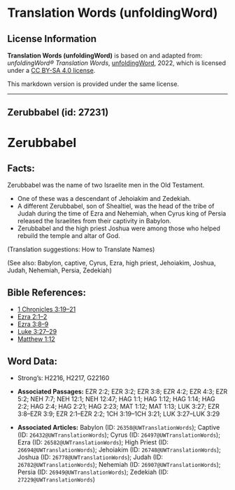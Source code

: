 # Translation Words (unfoldingWord)

## License Information

**Translation Words (unfoldingWord)** is based on and adapted from: _unfoldingWord® Translation Words_, [unfoldingWord](https://unfoldingword.org/utw), 2022, which is licensed under a [CC BY-SA 4.0 license](https://creativecommons.org/licenses/by-sa/4.0/legalcode.en).

This markdown version is provided under the same license.



--------------------------------

## Zerubbabel (id: 27231)

Zerubbabel
==========

Facts:
------

Zerubbabel was the name of two Israelite men in the Old Testament.

* One of these was a descendant of Jehoiakim and Zedekiah.
* A different Zerubbabel, son of Shealtiel, was the head of the tribe of Judah during the time of Ezra and Nehemiah, when Cyrus king of Persia released the Israelites from their captivity in Babylon.
* Zerubbabel and the high priest Joshua were among those who helped rebuild the temple and altar of God.

(Translation suggestions: How to Translate Names)

(See also: Babylon, captive, Cyrus, Ezra, high priest, Jehoiakim, Joshua, Judah, Nehemiah, Persia, Zedekiah)

Bible References:
-----------------

* [1 Chronicles 3:19–21](https://ref.ly/1Chr3:19-1Chr3:21)
* [Ezra 2:1–2](https://ref.ly/Ezra2:1-Ezra2:2)
* [Ezra 3:8–9](https://ref.ly/Ezra3:8-Ezra3:9)
* [Luke 3:27–29](https://ref.ly/Luke3:27-Luke3:29)
* [Matthew 1:12](https://ref.ly/Matt1:12)

Word Data:
----------

* Strong’s: H2216, H2217, G22160

* **Associated Passages:** EZR 2:2; EZR 3:2; EZR 3:8; EZR 4:2; EZR 4:3; EZR 5:2; NEH 7:7; NEH 12:1; NEH 12:47; HAG 1:1; HAG 1:12; HAG 1:14; HAG 2:2; HAG 2:4; HAG 2:21; HAG 2:23; MAT 1:12; MAT 1:13; LUK 3:27; EZR 3:8–EZR 3:9; EZR 2:1–EZR 2:2; 1CH 3:19–1CH 3:21; LUK 3:27–LUK 3:29
* **Associated Articles:** Babylon (ID: `26358@UWTranslationWords`); Captive (ID: `26432@UWTranslationWords`); Cyrus (ID: `26497@UWTranslationWords`); Ezra (ID: `26582@UWTranslationWords`); High Priest (ID: `26694@UWTranslationWords`); Jehoiakim (ID: `26748@UWTranslationWords`); Joshua (ID: `26778@UWTranslationWords`); Judah (ID: `26782@UWTranslationWords`); Nehemiah (ID: `26907@UWTranslationWords`); Persia (ID: `26949@UWTranslationWords`); Zedekiah (ID: `27229@UWTranslationWords`)

